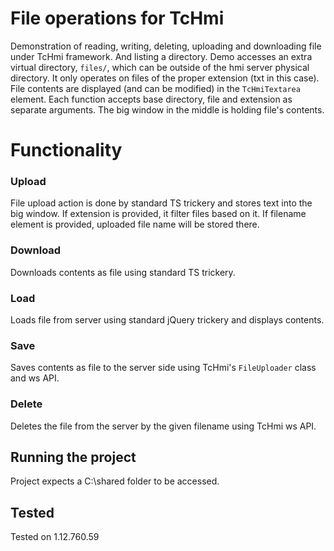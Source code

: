 # File operations for TcHmi

Demonstration of reading, writing, deleting, uploading and downloading file under TcHmi framework. And listing a directory.
Demo accesses an extra virtual directory, `files/`, which can be outside of the hmi server physical directory. It only operates on files of the proper extension (txt in this case).
File contents are displayed (and can be modified) in the `TcHmiTextarea` element.
Each function accepts base directory, file and extension as separate arguments.
The big window in the middle is holding file's contents.

# Functionality
### Upload
File upload action is done by standard TS trickery and stores text into the big window.
If extension is provided, it filter files based on it.
If filename element is provided, uploaded file name will be stored there.

### Download
Downloads contents as file using standard TS trickery.

### Load
Loads file from server using standard jQuery trickery and displays contents.

### Save
Saves contents as file to the server side using TcHmi's `FileUploader` class and ws API.

### Delete
Deletes the file from the server by the given filename using TcHmi ws API.

## Running the project
Project expects a C:\shared folder to be accessed.

## Tested
Tested on 1.12.760.59